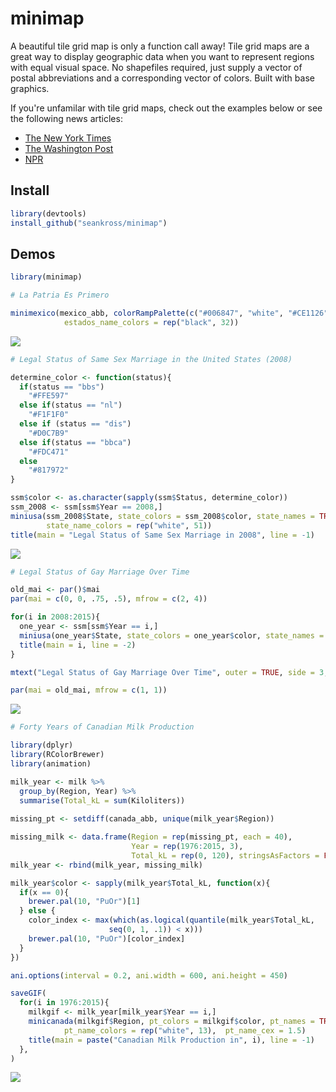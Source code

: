 # minimap

A beautiful tile grid map is only a function call away! Tile grid maps are a
great way to display geographic data when you want to represent regions with
equal visual space. No shapefiles required, just supply a vector of postal 
abbreviations and a corresponding vector of colors. Built with base graphics.

If you're unfamilar with tile grid maps, check out the examples below or see the
following news articles:

- [The New York Times](http://www.nytimes.com/interactive/2015/03/04/us/gay-marriage-state-by-state.html)
- [The Washington Post](https://www.washingtonpost.com/graphics/national/minimum-wage/)
- [NPR](http://blog.apps.npr.org/2015/05/11/hex-tile-maps.html)

## Install

```r
library(devtools)
install_github("seankross/minimap")
```

## Demos

```r
library(minimap)

# La Patria Es Primero

minimexico(mexico_abb, colorRampPalette(c("#006847", "white", "#CE1126"))(32), 
            estados_name_colors = rep("black", 32))
```

![](https://avatars2.githubusercontent.com/u/1819813?v=3&s=460)

```r
# Legal Status of Same Sex Marriage in the United States (2008)

determine_color <- function(status){
  if(status == "bbs")
    "#FFE597"
  else if(status == "nl")
    "#F1F1F0"
  else if (status == "dis")
    "#D0C7B9"
  else if(status == "bbca")
    "#FDC471"
  else
    "#817972"
}

ssm$color <- as.character(sapply(ssm$Status, determine_color))
ssm_2008 <- ssm[ssm$Year == 2008,]
miniusa(ssm_2008$State, state_colors = ssm_2008$color, state_names = TRUE,
        state_name_colors = rep("white", 51))
title(main = "Legal Status of Same Sex Marriage in 2008", line = -1)
```

![](https://avatars2.githubusercontent.com/u/1819813?v=3&s=460)

```r
# Legal Status of Gay Marriage Over Time

old_mai <- par()$mai
par(mai = c(0, 0, .75, .5), mfrow = c(2, 4))

for(i in 2008:2015){
  one_year <- ssm[ssm$Year == i,]
  miniusa(one_year$State, state_colors = one_year$color, state_names = FALSE)
  title(main = i, line = -2)
}

mtext("Legal Status of Gay Marriage Over Time", outer = TRUE, side = 3, line = -2)

par(mai = old_mai, mfrow = c(1, 1))
```

![](https://avatars2.githubusercontent.com/u/1819813?v=3&s=460)

```r
# Forty Years of Canadian Milk Production

library(dplyr)
library(RColorBrewer)
library(animation)

milk_year <- milk %>%
  group_by(Region, Year) %>%
  summarise(Total_kL = sum(Kiloliters))
  
missing_pt <- setdiff(canada_abb, unique(milk_year$Region))

missing_milk <- data.frame(Region = rep(missing_pt, each = 40), 
                           Year = rep(1976:2015, 3),
                           Total_kL = rep(0, 120), stringsAsFactors = FALSE)
milk_year <- rbind(milk_year, missing_milk)

milk_year$color <- sapply(milk_year$Total_kL, function(x){
  if(x == 0){
    brewer.pal(10, "PuOr")[1]
  } else {
    color_index <- max(which(as.logical(quantile(milk_year$Total_kL, 
                      seq(0, 1, .1)) < x)))
    brewer.pal(10, "PuOr")[color_index]
  }
})

ani.options(interval = 0.2, ani.width = 600, ani.height = 450)

saveGIF(
  for(i in 1976:2015){
    milkgif <- milk_year[milk_year$Year == i,]
    minicanada(milkgif$Region, pt_colors = milkgif$color, pt_names = TRUE,
            pt_name_colors = rep("white", 13),  pt_name_cex = 1.5)
    title(main = paste("Canadian Milk Production in", i), line = -1)
  },
)
```

![](https://avatars2.githubusercontent.com/u/1819813?v=3&s=460)
